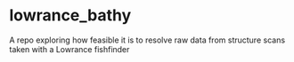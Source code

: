 # lowrance_bathy
A repo exploring how feasible it is to resolve raw data from structure scans taken with a Lowrance fishfinder
